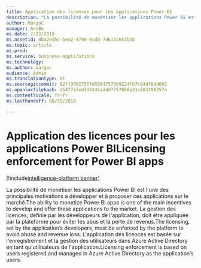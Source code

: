 ```yaml
---
title: Application des licences pour les applications Power BI
description: "La possibilité de monétiser les applications Power BI est l'une des principales motivations à développer et à proposer ces applications sur le marché."
author: MargoC
manager: AnnBe
ms.date: 7/22/2018
ms.assetid: 8ba2ed5c-5ea2-4790-9cd8-7d613c653b3b
ms.topic: article
ms.prod: 
ms.service: business-applications
ms.technology: 
ms.author: margoc
audience: Admin
ms.translationtype: HT
ms.sourcegitcommit: 62ff356275ffd55047573b9224fb7c94df8dd602
ms.openlocfilehash: d5477afed3d4141addd7757868a31c803708257e
ms.contentlocale: fr-fr
ms.lasthandoff: 08/15/2018

---
```

# <a name="licensing-enforcement-for-power-bi-apps"></a><span data-ttu-id="871a8-103">Application des licences pour les applications Power BI</span><span class="sxs-lookup"><span data-stu-id="871a8-103">Licensing enforcement for Power BI apps</span></span>

[!include[intelligence-platform banner](../../includes/intelligence-platform.md)]



<span data-ttu-id="871a8-104">La possibilité de monétiser les applications Power BI est l'une des principales motivations à développer et à proposer ces applications sur le marché.</span><span class="sxs-lookup"><span data-stu-id="871a8-104">The ability to monetize Power BI apps is one of the main incentives to develop and offer these applications to the market.</span></span> <span data-ttu-id="871a8-105">La gestion des licences, définie par les développeurs de l'application, doit être appliquée par la plateforme pour éviter les abus et la perte de revenus.</span><span class="sxs-lookup"><span data-stu-id="871a8-105">The licensing, set by the application’s developers, must be enforced by the platform to avoid abuse and revenue loss.</span></span> <span data-ttu-id="871a8-106">L'application des licences est basée sur l'enregistrement et la gestion des utilisateurs dans Azure Active Directory en tant qu'utilisateurs de l'application.</span><span class="sxs-lookup"><span data-stu-id="871a8-106">Licensing enforcement is based on users registered and managed in Azure Active Directory as the application’s users.</span></span>

